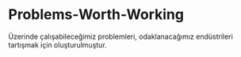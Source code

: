 # Problems-Worth-Working
Üzerinde çalışabileceğimiz problemleri, odaklanacağımız endüstrileri tartışmak için oluşturulmuştur.
